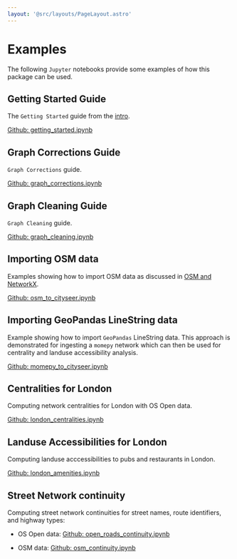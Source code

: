 ```yaml
---
layout: '@src/layouts/PageLayout.astro'
---
```


# Examples

The following `Jupyter` notebooks provide some examples of how this package can be used.

## Getting Started Guide

The `Getting Started` guide from the [intro](/intro).

<a href="https://github.com/benchmark-urbanism/cityseer-api/blob/master/demos/getting_started.ipynb" target="_blank">Github: getting_started.ipynb</a>

## Graph Corrections Guide

`Graph Corrections` guide.

<a href="https://github.com/benchmark-urbanism/cityseer-api/blob/master/demos/graph_corrections.ipynb" target="_blank">Github: graph_corrections.ipynb</a>

## Graph Cleaning Guide

`Graph Cleaning` guide.

<a href="https://github.com/benchmark-urbanism/cityseer-api/blob/master/demos/graph_cleaning.ipynb" target="_blank">Github: graph_cleaning.ipynb</a>

## Importing OSM data

Examples showing how to import OSM data as discussed in [OSM and NetworkX](/guide#osm-and-networkx).

<a href="https://github.com/benchmark-urbanism/cityseer-api/blob/master/demos/osm_to_cityseer.ipynb" target="_blank">Github: osm_to_cityseer.ipynb</a>

## Importing GeoPandas LineString data

Example showing how to import `GeoPandas` LineString data. This approach is demonstrated for ingesting a `momepy` network which can then be used for centrality and landuse accessibility analysis.

<a href="https://github.com/benchmark-urbanism/cityseer-api/blob/master/demos/momepy_to_cityseer.ipynb" target="_blank">Github: momepy_to_cityseer.ipynb</a>

## Centralities for London

Computing network centralities for London with OS Open data.

<a href="https://github.com/benchmark-urbanism/cityseer-api/blob/master/demos/london_centralities.ipynb" target="_blank">Github: london_centralities.ipynb</a>

## Landuse Accessibilities for London

Computing landuse acccessibilities to pubs and restaurants in London.

<a href="https://github.com/benchmark-urbanism/cityseer-api/blob/master/demos/london_amenities.ipynb" target="_blank">Github: london_amenities.ipynb</a>

## Street Network continuity

Computing street network continuities for street names, route identifiers, and highway types:

- OS Open data: <a href="https://github.com/benchmark-urbanism/cityseer-api/blob/master/demos/continuity/continuity_os_open.ipynb" target="_blank">Github: open_roads_continuity.ipynb</a>

- OSM data: <a href="https://github.com/benchmark-urbanism/cityseer-api/blob/master/demos/continuity/continuity_osm.ipynb" target="_blank">Github: osm_continuity.ipynb</a>
